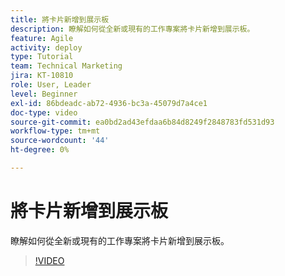 ```yaml
---
title: 將卡片新增到展示板
description: 瞭解如何從全新或現有的工作專案將卡片新增到展示板。
feature: Agile
activity: deploy
type: Tutorial
team: Technical Marketing
jira: KT-10810
role: User, Leader
level: Beginner
exl-id: 86bdeadc-ab72-4936-bc3a-45079d7a4ce1
doc-type: video
source-git-commit: ea0bd2ad43efdaa6b84d8249f2848783fd531d93
workflow-type: tm+mt
source-wordcount: '44'
ht-degree: 0%

---
```


# 將卡片新增到展示板

瞭解如何從全新或現有的工作專案將卡片新增到展示板。

>[!VIDEO](https://video.tv.adobe.com/v/346617/?quality=12&learn=on)
